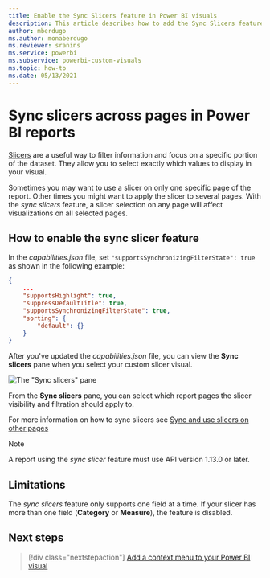 ```yaml
---
title: Enable the Sync Slicers feature in Power BI visuals
description: This article describes how to add the Sync Slicers feature to Power BI visuals.
author: mberdugo
ms.author: monaberdugo
ms.reviewer: sranins
ms.service: powerbi
ms.subservice: powerbi-custom-visuals
ms.topic: how-to
ms.date: 05/13/2021
---
```


# Sync slicers across pages in Power BI reports

[Slicers](../../visuals/power-bi-visualization-slicers.md) are a useful way to filter information and focus on a specific portion of the dataset. They allow you to select exactly which values to display in your visual.

Sometimes you may want to use a slicer on only one specific page of the report. Other times you might want to apply the slicer to several pages. With the *sync slicers* feature, a slicer selection on any page will affect visualizations on all selected pages.

## How to enable the sync slicer feature

In the *capabilities.json* file, set `"supportsSynchronizingFilterState": true` as shown in the following example:

```json
{
    ...
    "supportsHighlight": true,
    "suppressDefaultTitle": true,
    "supportsSynchronizingFilterState": true,
    "sorting": {
        "default": {}
    }
}
```

After you've updated the *capabilities.json* file, you can view the **Sync slicers** pane when you select your custom slicer visual.

![The "Sync slicers" pane](media/enable-sync-slicers/sync-slicers-panel.png)

From the **Sync slicers** pane, you can select which report pages the slicer visibility and filtration should apply to.

For more information on how to sync slicers see [Sync and use slicers on other pages](../../visuals/power-bi-visualization-slicers.md#sync-and-use-slicers-on-other-pages)

>[!NOTE]
>A report using the *sync slicer* feature must use API version 1.13.0 or later.

## Limitations

The *sync slicers* feature only supports one field at a time. If your slicer has more than one field (**Category** or **Measure**), the feature is disabled.

## Next steps

> [!div class="nextstepaction"]
> [Add a context menu to your Power BI visual](context-menu.md)
